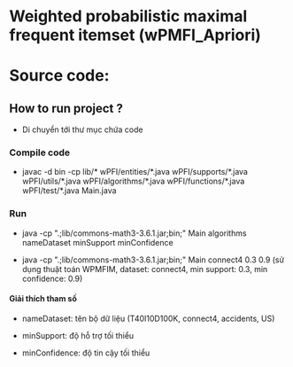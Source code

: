 
# Weighted probabilistic maximal frequent itemset (wPMFI_Apriori)

# Source code:

## How to run project ?

- Di chuyển tới thư mục chứa code

### Compile code
- javac -d bin -cp lib/* wPFI/entities/\*.java wPFI/supports/\*.java wPFI/utils/\*.java wPFI/algorithms/\*.java wPFI/functions/\*.java wPFI/test/\*.java Main.java

### Run
- java -cp ".;lib/commons-math3-3.6.1.jar;bin;" Main algorithms nameDataset minSupport minConfidence

- java -cp ".;lib/commons-math3-3.6.1.jar;bin;" Main connect4 0.3 0.9 (sử dụng thuật toán WPMFIM, dataset: connect4, min support: 0.3, min confidence: 0.9)

#### Giải thích tham số

- nameDataset: tên bộ dữ liệu (T40I10D100K, connect4, accidents, US)

- minSupport: độ hỗ trợ tối thiểu

- minConfidence: độ tin cậy tối thiểu
